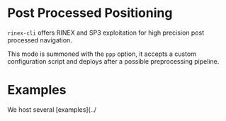 Post Processed Positioning
==========================

`rinex-cli` offers RINEX and SP3 exploitation
for high precision post processed navigation.

This mode is summoned with the `ppp` option, it accepts
a custom configuration script and deploys after a possible preprocessing pipeline.

Examples
========

We host several [examples](../
